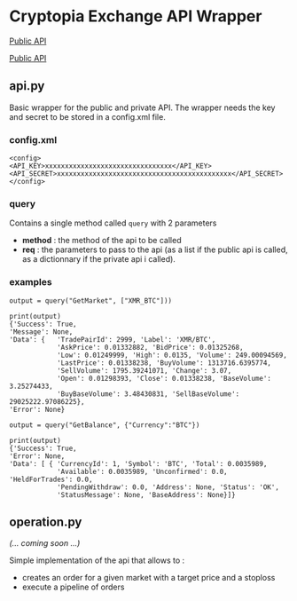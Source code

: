 # Cryptopia Exchange API Wrapper

[Public API](https://support.cryptopia.co.nz/csm?id=kb_article&sys_id=40e9c310dbf9130084ed147a3a9619eb)

[Public API](https://support.cryptopia.co.nz/csm?id=kb_article&sys_id=a75703dcdbb9130084ed147a3a9619bc)

## api.py
Basic wrapper for the public and private API.
The wrapper needs the key and secret to be stored in a config.xml file.

### config.xml
```
<config>
<API_KEY>xxxxxxxxxxxxxxxxxxxxxxxxxxxxxxxx</API_KEY>
<API_SECRET>xxxxxxxxxxxxxxxxxxxxxxxxxxxxxxxxxxxxxxxxxxxx</API_SECRET>
</config>
```

### query
Contains a single method called `query` with 2 parameters
- **method** : the method of the api to be called
- **req** : the parameters to pass to the api (as a list if the public api is called, as a dictionnary if the private api i called).

### examples 
```
output = query("GetMarket", ["XMR_BTC"]))

print(output)
{'Success': True, 
'Message': None, 
'Data': {   'TradePairId': 2999, 'Label': 'XMR/BTC', 
            'AskPrice': 0.01332882, 'BidPrice': 0.01325268, 
            'Low': 0.01249999, 'High': 0.0135, 'Volume': 249.00094569, 
            'LastPrice': 0.01338238, 'BuyVolume': 1313716.6395774, 
            'SellVolume': 1795.39241071, 'Change': 3.07, 
            'Open': 0.01298393, 'Close': 0.01338238, 'BaseVolume': 3.25274433, 
            'BuyBaseVolume': 3.48430831, 'SellBaseVolume': 29025222.97086225}, 
'Error': None}

output = query("GetBalance", {"Currency":"BTC"})

print(output)
{'Success': True, 
'Error': None, 
'Data': [ { 'CurrencyId': 1, 'Symbol': 'BTC', 'Total': 0.0035989, 
            'Available': 0.0035989, 'Unconfirmed': 0.0, 'HeldForTrades': 0.0, 
            'PendingWithdraw': 0.0, 'Address': None, 'Status': 'OK', 
            'StatusMessage': None, 'BaseAddress': None}]}
```

## operation.py 
_(... coming soon ...)_

Simple implementation of the api that allows to : 
- creates an order for a given market with a target price and a stoploss
- execute a pipeline of orders


